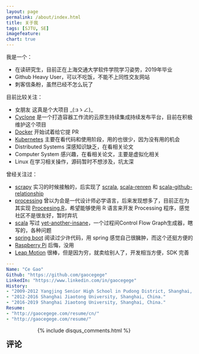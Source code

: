 ```yaml
---
layout: page
permalink: /about/index.html
title: 关于我
tags: [SJTU, SE]
imagefeature: 
chart: true
---
```


我是一个：

* 在读研究生，目前正在上海交通大学软件学院学习姿势，2019年毕业
* Github Heavy User，可以不吃饭，不能不上同性交友网站
* 刺客信条粉，虽然已经不怎么玩了

目前比较关注：

* 女朋友 这真是个大项目 \_(:зゝ∠)\_
* [Cyclone](https://github.com/caicloud/cyclone) 是一个打造容器工作流的云原生持续集成持续发布平台，目前在积极维护这个项目
* [Docker](https://github.com/docker/docker) 开始试着给它提 PR
* [Kubernetes](https://github.com/kubernetes/kubernetes) 主要在看代码和使用阶段，用的也很少，因为没有用的机会
* Distributed Systems 深感知识缺乏，在看相关论文
* Computer System 感兴趣，在看相关论文，主要是虚拟化相关
* Linux 在学习相关操作，源码暂时不想涉及，坑太深

曾经关注过：

* [scrapy](https://github.com/scrapy/scrapy) 实习的时候接触的，后实现了 [scrala](https://github.com/gaocegege/scrala), [scala-renren](https://github.com/gaocegege/scala-renren) 和 [scala-github-relationship](https://github.com/gaocegege/scala-github-relationship)
* [processing](https://github.com/processing/processing) 曾以为会是一代设计师必学语言，后来发现想多了，目前正在为其实现 [Proceesing.R](https://github.com/gaocegege/processing.r)，希望能够使用 R 语言来开发 Processing 程序，感觉社区不是很友好，暂时弃坑
* [scala](https://github.com/scala/scala) 写过 [yet-another-insane](https://github.com/gaocegege/yet-another-insane)，一个过程间Control Flow Graph生成器，瞎写的，各种问题
* [spring boot](https://github.com/spring-projects/spring-boot) 阅读过少许代码，用 spring 感觉自己很臃肿，而这个还挺方便的
* [Raspberry Pi](https://www.raspberrypi.org/) 后悔，没用
* [Leap Motion](https://www.leapmotion.com/) 很棒，但是因为穷，就卖给别人了，开发相当方便，SDK 完善


```yml
---
Name: "Ce Gao"
Github: "https://github.com/gaocegege"
LinkedIn: "https://www.linkedin.com/in/gaocegege"
History: 
- "2009-2012 Yangjing Senior High School in Pudong District, Shanghai, China."
- "2012-2016 Shanghai Jiaotong University, Shanghai, China."
- "2016-2019 Shanghai Jiaotong University, Shanghai, China."
Resume: 
- "http://gaocegege.com/resume/cn/"
- "http://gaocegege.com/resume/"
```
        
<div class="cf"></div>

<section class="summer-disqus row">
    <div class="small-12 columns">
        <h1 class="summer-comments-header">评论</h1>
        <div id="disqus_thread"></div>
        {% include disqus_comments.html %}
    </div>
</section>
